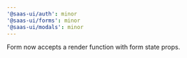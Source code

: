 ```yaml
---
'@saas-ui/auth': minor
'@saas-ui/forms': minor
'@saas-ui/modals': minor
---
```


Form now accepts a render function with form state props.
